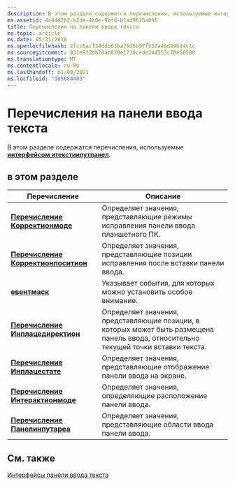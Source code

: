 ```yaml
---
description: В этом разделе содержатся перечисления, используемые интерфейсом Итекстинпутпанел.
ms.assetid: 4c4442b2-b2da-4b0e-9bfd-b1ad9613a095
title: Перечисления на панели ввода текста
ms.topic: article
ms.date: 05/31/2018
ms.openlocfilehash: 2fcc6acf24ddb61ba75d6b97fb37a46d99b34c1c
ms.sourcegitcommit: 831e8f3db78ab820e1710cede244553c70e50500
ms.translationtype: MT
ms.contentlocale: ru-RU
ms.lasthandoff: 01/08/2021
ms.locfileid: "105684403"
---
```

# <a name="text-input-panel-enumerations"></a>Перечисления на панели ввода текста

В этом разделе содержатся перечисления, используемые [**интерфейсом итекстинпутпанел**](/windows/desktop/api/peninputpanel/nn-peninputpanel-itextinputpanel).

## <a name="in-this-section"></a>в этом разделе



| Перечисление                                                  | Описание                                                                                                                               |
|--------------------------------------------------------------|-------------------------------------------------------------------------------------------------------------------------------------------|
| [**Перечисление Корректионмоде**](/windows/win32/api/peninputpanel/ne-peninputpanel-correctionmode)         | Определяет значения, представляющие режимы исправления панели ввода планшетного ПК.<br/>                                               |
| [**Перечисление Корректионпоситион**](/windows/win32/api/peninputpanel/ne-peninputpanel-correctionposition) | Определяет значения, представляющие позиции исправления после вставки панели ввода.<br/>                                      |
| [**евентмаск**](/windows/win32/api/peninputpanel/ne-peninputpanel-eventmask)                               | Указывает события, для которых можно установить особое внимание.                                                                                      |
| [**Перечисление Инплацедиректион**](/windows/win32/api/peninputpanel/ne-peninputpanel-inplacedirection)     | Определяет значения, представляющие позиции, в которых может быть размещена панель ввода, относительно текущей точки вставки текста.<br/> |
| [**Перечисление Инплацестате**](/windows/win32/api/peninputpanel/ne-peninputpanel-inplacestate)             | Определяет значения, представляющие отображение панели ввода на экране.<br/>                                                       |
| [**Перечисление Интерактионмоде**](/windows/win32/api/peninputpanel/ne-peninputpanel-interactionmode)       | Определяет значения, определяющие расположение панели ввода.<br/>                                                                |
| [**Перечисление Панелинпутареа**](/windows/win32/api/peninputpanel/ne-peninputpanel-panelinputarea)         | Определяет значения, представляющие области ввода панели ввода.<br/>                                                              |



 

## <a name="related-topics"></a>См. также

<dl> <dt>

[Интерфейсы панели ввода текста](text-input-panel-interfaces.md)
</dt> </dl>

 

 




